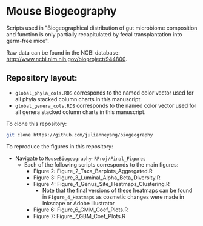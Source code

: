 # Mouse Biogeography 

Scripts used in  "Biogeographical distribution of gut microbiome composition and function is only partially recapitulated by fecal transplantation into germ-free mice".

Raw data can be found in the NCBI database: http://www.ncbi.nlm.nih.gov/bioproject/944800.

Repository layout:
- 
- `global_phyla_cols.RDS` corresponds to the named color vector used for all phyla stacked column charts in this manuscript.
- `global_genera_cols.RDS` corresponds to the named color vector used for all genera stacked column charts in this manuscript.


To clone this repository: 
```bash
git clone https://github.com/julianneyang/biogeography
```

To reproduce the figures in this repository: 

- Navigate to `MouseBiogeography-RProj/Final_Figures`
  - Each of the following scripts corresponds to the main figures:
    - Figure 2: Figure_2_Taxa_Barplots_Aggregated.R
    - Figure 3: Figure_3_Luminal_Alpha_Beta_Diversity.R
    - Figure 4: Figure_4_Genus_Site_Heatmaps_Clustering.R
      - Note that the final versions of these heatmaps can be found in `Figure_4_Heatmaps` as cosmetic changes were made in Inkscape or Adobe Illustrator
    - Figure 6: Figure_6_GMM_Coef_Plots.R
    - Figure 7: Figure_7_GBM_Coef_Plots.R
